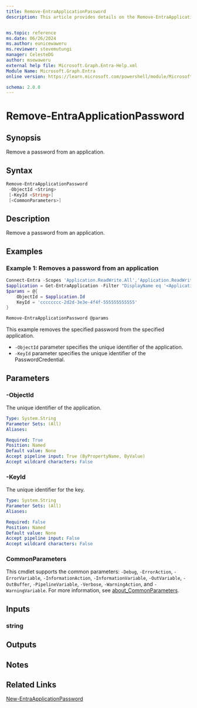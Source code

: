 ```yaml
---
title: Remove-EntraApplicationPassword
description: This article provides details on the Remove-EntraApplicationPassword command.


ms.topic: reference
ms.date: 06/26/2024
ms.author: eunicewaweru
ms.reviewer: stevemutungi
manager: CelesteDG
author: msewaweru
external help file: Microsoft.Graph.Entra-Help.xml
Module Name: Microsoft.Graph.Entra
online version: https://learn.microsoft.com/powershell/module/Microsoft.Graph.Entra/Remove-EntraApplicationPassword

schema: 2.0.0
---
```


# Remove-EntraApplicationPassword

## Synopsis

Remove a password from an application.

## Syntax

```powershell
Remove-EntraApplicationPassword 
 -ObjectId <String> 
 [-KeyId <String>] 
 [<CommonParameters>]
```

## Description

Remove a password from an application.

## Examples

### Example 1: Removes a password from an application

```powershell
Connect-Entra -Scopes 'Application.ReadWrite.All','Application.ReadWrite.OwnedBy'
$application = Get-EntraApplication -Filter "DisplayName eq '<Application-DisplayName>'"
$params = @{
    ObjectId = $application.Id
    KeyId = 'cccccccc-2d2d-3e3e-4f4f-555555555555'
}

Remove-EntraApplicationPassword @params
```

This example removes the specified password from the specified application.

- `-ObjectId` parameter specifies the unique identifier of the application.
- `-KeyId` parameter specifies the unique identifier of the PasswordCredential.

## Parameters

### -ObjectId

The unique identifier of the application.

```yaml
Type: System.String
Parameter Sets: (All)
Aliases:

Required: True
Position: Named
Default value: None
Accept pipeline input: True (ByPropertyName, ByValue)
Accept wildcard characters: False
```

### -KeyId

The unique identifier for the key.

```yaml
Type: System.String
Parameter Sets: (All)
Aliases:

Required: False
Position: Named
Default value: None
Accept pipeline input: False
Accept wildcard characters: False
```

### CommonParameters

This cmdlet supports the common parameters: `-Debug`, `-ErrorAction`, `-ErrorVariable`, `-InformationAction`, `-InformationVariable`, `-OutVariable`, `-OutBuffer`, `-PipelineVariable`, `-Verbose`, `-WarningAction`, and `-WarningVariable`. For more information, see [about_CommonParameters](https://go.microsoft.com/fwlink/?LinkID=113216).

## Inputs

### string

## Outputs

## Notes

## Related Links

[New-EntraApplicationPassword](New-EntraApplicationPassword.md)

